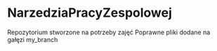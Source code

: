 # NarzedziaPracyZespolowej
Repozytorium stworzone na potrzeby zajęć
Poprawne pliki dodane na gałęzi my_branch
